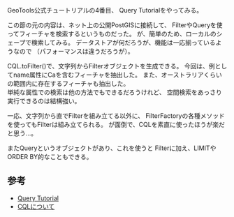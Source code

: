GeoTools公式チュートリアルの4番目、
Query Tutorialをやってみる。

この節の元の内容は、ネット上の公開PostGISに接続して、
FilterやQueryを使ってフィーチャを検索するというものだった。
が、簡単のため、ローカルのシェープで検索してみる。
データストアが何だろうが、機能は一応揃っているようなので
（パフォーマンスは違うだろうが）。

CQL.toFilter()で、文字列からFilterオブジェクトを生成できる。
今回は、例としてname属性にCaを含むフィーチャを抽出した。
また、オーストラリアくらいの範囲内に存在するフィーチャも抽出した。  
単純な属性での検索は他の方法でもできるだろうけれど、
空間検索をあっさり実行できるのは結構強い。

一応、文字列から直でFilterを組み立てる以外に、
FilterFactoryの各種メソッドを使ってもFilterは組み立てられる。
が面倒で、CQLを素直に使ったほうが楽だと思う…。

またQueryというオブジェクトがあり、これを使うと
Filterに加え、LIMITやORDER BY的なこともできる。

## 参考
- [Query Tutorial](http://docs.geotools.org/latest/userguide/tutorial/filter/query.html)
- [CQLについて](http://docs.geotools.org/latest/userguide/library/cql/cql.html)
